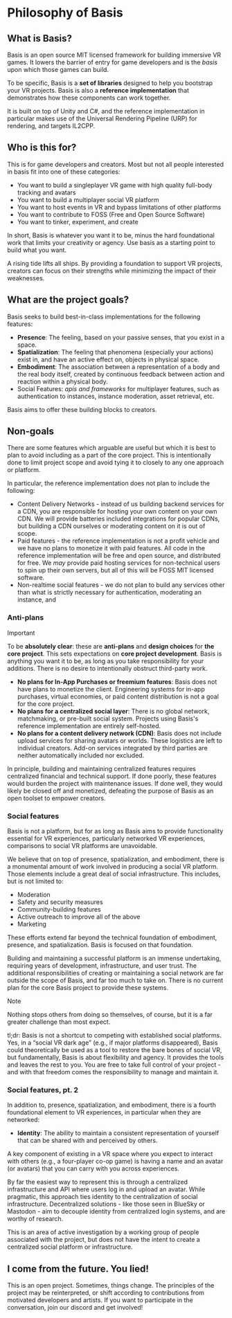 # Philosophy of Basis

## What is Basis?

Basis is an open source MIT licensed framework for building immersive VR games.
It lowers the barrier of entry for game developers and is the *basis* upon which
those games can build.

To be specific, Basis is a **set of libraries** designed to help you bootstrap your VR
projects. Basis is also a **reference implementation** that demonstrates how
these components can work together.

It is built on top of Unity and C#, and the reference implementation in particular makes use of the Universal Rendering Pipeline (URP) for rendering, and targets IL2CPP.

## Who is this for?

This is for game developers and creators. Most but not all people interested in
basis fit into one of these categories:

- You want to build a singleplayer VR game with high quality full-body tracking
  and avatars
- You want to build a multiplayer social VR platform
- You want to host events in VR and bypass limitations of other platforms
- You want to contribute to FOSS (Free and Open Source Software)
- You want to tinker, experiment, and create

In short, Basis is whatever you want it to be, minus the hard foundational work
that limits your creativity or agency. Use basis as a starting point to build
what you want.

A rising tide lifts all ships. By providing a foundation to support VR
projects, creators can focus on their strengths while minimizing the impact of
their weaknesses.


## What are the project goals?

Basis seeks to build best-in-class implementations for the following features:

- **Presence**: The feeling, based on your passive senses, that you exist in a space.  
- **Spatialization**: The feeling that phenomena (especially your actions) exist in, and have an active effect on, objects in physical space.  
- **Embodiment**: The association between a representation of a body and the real body itself, created by continuous feedback between action and reaction within a physical body.  
- Social Features: *apis and frameworks* for multiplayer features, such as authentication to instances, instance moderation, asset retrieval, etc.

Basis aims to offer these building blocks to creators.

## Non-goals

There are some features which arguable are useful but which it is best to plan
to avoid including as a part of the core project. This is intentionally done to
limit project scope and avoid tying it to closely to any one approach or
platform.

In particular, the reference implementation does not plan to include the following:
* Content Delivery Networks - instead of us building backend services for a
  CDN, you are responsible for hosting your own content on your own CDN. We will
  provide batteries included integrations for popular CDNs, but building a CDN
  ourselves or moderating content on it is out of scope.
* Paid features - the reference implementation is not a profit vehicle and we
  have no plans to monetize it with paid features. All code in the reference
  implementation will be free and open source, and distributed for free. We *may*
  provide paid hosting services for non-technical users to spin up their own
  servers, but all of this will be FOSS MIT licensed software.
* Non-realtime social features - we do not plan to build any services other than what
  is strictly necessary for authentication, moderating an instance, and 

### Anti-plans

> [!IMPORTANT]
> To be **absolutely clear**: these are **anti-plans** and **design choices** for **the core project**. This sets expectations on **core project development**. Basis is anything you want it to be, as long as you take responsibility for your additions. There is no desire to intentionally obstruct third-party work.

- **No plans for In-App Purchases or freemium features**: Basis does not have plans to monetize the client. Engineering systems for in-app purchases, virtual economies, or paid content distribution is not a goal for the core project.
- **No plans for a centralized social layer**: There is no global network, matchmaking, or pre-built social system. Projects using Basis's reference implementation are entirely self-hosted.
- **No plans for a content delivery network (CDN)**: Basis does not include upload services for sharing avatars or worlds. These logistics are left to individual creators. Add-on services integrated by third parties are neither automatically included nor excluded.

In principle, building and maintaining centralized features requires centralized financial and technical support. If done poorly, these features would burden the project with maintenance issues. If done well, they would likely be closed off and monetized, defeating the purpose of Basis as an open toolset to empower creators.  

### Social features

Basis is not a platform, but for as long as Basis aims to provide functionality essential for VR experiences, particularly networked VR experiences, comparisons to social VR platforms are unavoidable.

We believe that on top of presence, spatialization, and embodiment, there is a monumental amount of work involved in producing a social VR platform. Those elements include a great deal of social infrastructure. This includes, but is not limited to:

- Moderation
- Safety and security measures 
- Community-building features 
- Active outreach to improve all of the above
- Marketing

These efforts extend far beyond the technical foundation of embodiment, presence, and spatialization. Basis is focused on that foundation. 

Building and maintaining a successful platform is an immense undertaking, requiring years of development, infrastructure, and user trust. The additional responsibilities of creating or maintaining a social network are far outside the scope of Basis, and far too much to take on. There is no current plan for the core Basis project to provide these systems.

> [!NOTE]
> Nothing stops others from doing so themselves, of course, but it is a far greater challenge than most expect.

tl;dr: Basis is not a shortcut to competing with established social platforms. Yes, in a “social VR dark age” (e.g., if major platforms disappeared), Basis could theoretically be used as a tool to restore the bare bones of social VR, but fundamentally, Basis is about flexibility and agency. It provides the tools and leaves the rest to you. You are free to take full control of your project - and with that freedom comes the responsibility to manage and maintain it.

### Social features, pt. 2

In addition to, presence, spatialization, and embodiment, there is a fourth foundational element to VR experiences, in particular when they are networked:

- **Identity**: The ability to maintain a consistent representation of yourself that can be shared with and perceived by others.  

A key component of existing in a VR space where you expect to interact with others (e.g., a four-player co-op game) is having a name and an avatar (or avatars) that you can carry with you across experiences.  

By far the easiest way to represent this is through a centralized infrastructure and API where users log in and upload an avatar. While pragmatic, this approach ties identity to the centralization of social infrastructure. Decentralized solutions - like those seen in BlueSky or Mastodon - aim to decouple identity from centralized login systems, and are worthy of research.  

This is an area of active investigation by a working group of people associated with the project, but does not have the intent to create a centralized social platform or infrastructure.

## I come from the future. You lied!

This is an open project. Sometimes, things change. The principles of the project may be reinterpreted, or shift according to contributions from motivated developers and artists. If you want to participate in the conversation, join our discord and get involved!
